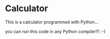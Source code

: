 # Calculator
This is a calculator programmed with Python...

you can run this code in any Python compiler!!! :-)
